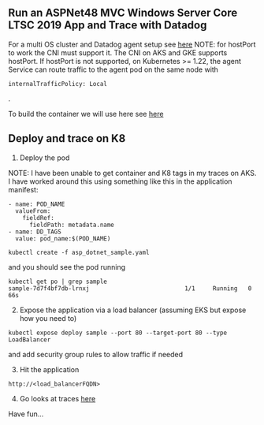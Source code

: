 Run an ASPNet48 MVC Windows Server Core LTSC 2019 App and Trace with Datadog
--

For a multi OS cluster and Datadog agent
setup see
[here](https://github.com/jgibbons-cp/datadog/tree/main/kubernetes/aks_with_windows)
NOTE: for hostPort to work the CNI must support it.  The CNI on AKS and GKE
supports hostPort.  If hostPort is not supported, on Kubernetes >= 1.22, the
agent Service can route traffic to the agent pod on the same node with
```  
internalTrafficPolicy: Local  
```  
.  

To build the container we will use here see
[here](https://github.com/jgibbons-cp/datadog/tree/main/docker/aspnet48_mvc_app)  

Deploy and trace on K8
--

1) Deploy the pod  

NOTE: I have been unable to get container and K8 tags in my traces on AKS.  I have
worked around this using something like this in the application manifest:  

```  
- name: POD_NAME  
  valueFrom:  
    fieldRef:  
      fieldPath: metadata.name  
- name: DD_TAGS  
  value: pod_name:$(POD_NAME)  
```  

```
kubectl create -f asp_dotnet_sample.yaml  
```

and you should see the pod running  

```
kubectl get po | grep sample
sample-7d7f4bf7db-lrnxj                           1/1     Running   0          66s
```  

2) Expose the application via a load balancer  (assuming EKS but expose how you
   need to)

```
kubectl expose deploy sample --port 80 --target-port 80 --type LoadBalancer  
```  

and add security group rules to allow traffic if needed  

3) Hit the application  

```
http://<load_balancerFQDN>
```  

4) Go looks at traces [here](https://app.datadoghq.com/apm/traces)  

Have fun...  
